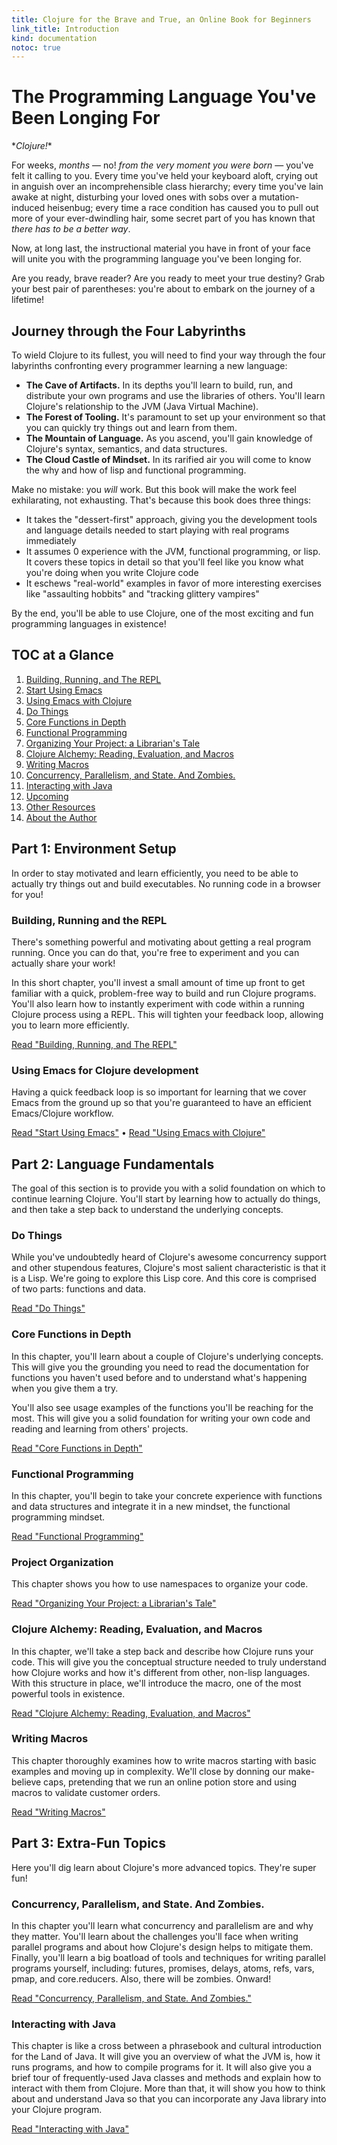 ```yaml
---
title: Clojure for the Brave and True, an Online Book for Beginners
link_title: Introduction
kind: documentation
notoc: true
---
```


# The Programming Language You've Been Longing For

\**Clojure!*\*

For weeks, *months* &mdash; no! *from the very moment you were born*
&mdash; you've felt it calling to you. Every time you've held your
keyboard aloft, crying out in anguish over an incomprehensible class
hierarchy; every time you've lain awake at night, disturbing your
loved ones with sobs over a mutation-induced heisenbug; every time a
race condition has caused you to pull out more of your ever-dwindling
hair, some secret part of you has known that *there has to be a better
way*.

Now, at long last, the instructional material you have in front of
your face will unite you with the programming language you've been
longing for.

Are you ready, brave reader? Are you ready to meet your true destiny?
Grab your best pair of parentheses: you're about to embark on the
journey of a lifetime!

## Journey through the Four Labyrinths

To wield Clojure to its fullest, you will need to find your way
through the four labyrinths confronting every programmer learning a
new language:

- **The Cave of Artifacts.** In its depths you'll learn to build, run,
  and distribute your own programs and use the libraries of others.
  You'll learn Clojure's relationship to the JVM (Java Virtual
  Machine).
- **The Forest of Tooling.** It's paramount to set up your environment
  so that you can quickly try things out and learn from them.
- **The Mountain of Language.** As you ascend, you'll gain knowledge
  of Clojure's syntax, semantics, and data structures.
- **The Cloud Castle of Mindset.** In its rarified air you will come
  to know the why and how of lisp and functional programming.

Make no mistake: you *will* work. But this book will make the work
feel exhilarating, not exhausting. That's because this book does three
things:

- It takes the "dessert-first" approach, giving you the development
  tools and language details needed to start playing with real
  programs immediately
- It assumes 0 experience with the JVM, functional programming, or
  lisp. It covers these topics in detail so that you'll feel like you
  know what you're doing when you write Clojure code
- It eschews "real-world" examples in favor of more interesting
  exercises like "assaulting hobbits" and "tracking glittery vampires"

<a name="toc"></a>

By the end, you'll be able to use Clojure, one of the most exciting
and fun programming languages in existence!

## TOC at a Glance

1. [Building, Running, and The REPL](/getting-started/)
2. [Start Using Emacs](/basic-emacs/)
3. [Using Emacs with Clojure](/using-emacs-with-clojure/)
4. [Do Things](/do-things/)
5. [Core Functions in Depth](/core-functions-in-depth/)
6. [Functional Programming](/functional-programming/)
7. [Organizing Your Project: a Librarian's Tale](/organization/)
8. [Clojure Alchemy: Reading, Evaluation, and Macros](/read-and-eval/)
9. [Writing Macros](/writing-macros/)
10. [Concurrency, Parallelism, and State. And Zombies.](/concurrency/)
11. [Interacting with Java](/java/)
13. [Upcoming](/upcoming/)
14. [Other Resources](/resources/)
15. [About the Author](/about/)

## Part 1: Environment Setup

In order to stay motivated and learn efficiently, you need to be able
to actually try things out and build executables. No running code in a
browser for you!

### Building, Running and the REPL

There's something powerful and motivating about getting a real program
running. Once you can do that, you're free to experiment and you can
actually share your work!

In this short chapter, you'll invest a small amount of time up front
to get familiar with a quick, problem-free way to build and run
Clojure programs. You'll also learn how to instantly experiment with
code within a running Clojure process using a REPL. This will tighten
your feedback loop, allowing you to learn more efficiently.

[Read "Building, Running, and The REPL"](/getting-started/)

### Using Emacs for Clojure development

Having a quick feedback loop is so important for learning that we
cover Emacs from the ground up so that you're guaranteed to have an
efficient Emacs/Clojure workflow.

[Read "Start Using Emacs"](/basic-emacs/)
&bull;
[Read "Using Emacs with Clojure"](/using-emacs-with-clojure/)

## Part 2: Language Fundamentals

The goal of this section is to provide you with a solid foundation on
which to continue learning Clojure. You'll start by learning how to
actually do things, and then take a step back to understand the
underlying concepts.

### Do Things

While you've undoubtedly heard of Clojure's awesome concurrency
support and other stupendous features, Clojure's most salient
characteristic is that it is a Lisp. We're going to explore this Lisp
core. And this core is comprised of two parts: functions and data.

[Read "Do Things"](/do-things/)

### Core Functions in Depth

In this chapter, you'll learn about a couple of Clojure's underlying
concepts. This will give you the grounding you need to read the
documentation for functions you haven't used before and to understand
what's happening when you give them a try.

You'll also see usage examples of the functions you'll be reaching for
the most. This will give you a solid foundation for writing your own
code and reading and learning from others' projects.

[Read "Core Functions in Depth"](/core-functions-in-depth/)

### Functional Programming

In this chapter, you'll begin to take your concrete experience with
functions and data structures and integrate it in a new mindset, the
functional programming mindset.

[Read "Functional Programming"](/functional-programming/)

### Project Organization

This chapter shows you how to use namespaces to organize your code.

[Read "Organizing Your Project: a Librarian's Tale"](/organization/)

### Clojure Alchemy: Reading, Evaluation, and Macros

In this chapter, we'll take a step back and describe how Clojure runs
your code. This will give you the conceptual structure needed to truly
understand how Clojure works and how it's different from other,
non-lisp languages. With this structure in place, we'll introduce the
macro, one of the most powerful tools in existence.

[Read "Clojure Alchemy: Reading, Evaluation, and Macros"](/read-and-eval/)

### Writing Macros

This chapter thoroughly examines how to write macros starting with
basic examples and moving up in complexity. We'll close by donning our
make-believe caps, pretending that we run an online potion store and
using macros to validate customer orders.

[Read "Writing Macros"](/writing-macros/)


## Part 3: Extra-Fun Topics

Here you'll dig learn about Clojure's more advanced topics. They're
super fun!

### Concurrency, Parallelism, and State. And Zombies.

In this chapter you'll learn what concurrency and parallelism are and why they matter. You'll learn about the challenges you'll face when writing parallel programs and about how Clojure's design helps to mitigate them. Finally, you'll learn a big boatload of tools and techniques for writing parallel programs yourself, including: futures, promises, delays, atoms, refs, vars, pmap, and core.reducers. Also, there will be zombies. Onward!

[Read "Concurrency, Parallelism, and State. And Zombies."](/concurrency/)


### Interacting with Java

This chapter is like a cross between a phrasebook and cultural introduction for the Land of Java. It will give you an overview of what the JVM is, how it runs programs, and how to compile programs for it. It will also give you a brief tour of frequently-used Java classes and methods and explain how to interact with them from Clojure. More than that, it will show you how to think about and understand Java so that you can incorporate any Java library into your Clojure program.

[Read "Interacting with Java"](/java/)
